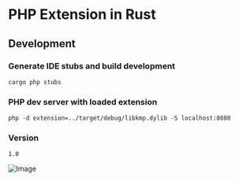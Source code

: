 # PHP Extension in Rust

## Development
### Generate IDE stubs and build development
```shell
cargo php stubs
```

### PHP dev server with loaded extension
```shell
php -d extension=../target/debug/libkmp.dylib -S localhost:8080
```

### Version
```
1.0
```

![Image](https://github.com/ledunguit/php-ext-rs/blob/master/extension.png?raw=true)

